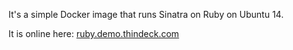 It's a simple Docker image that runs Sinatra on Ruby on Ubuntu 14.

It is online here: [ruby.demo.thindeck.com](http://ruby.demo.thindeck.com)

